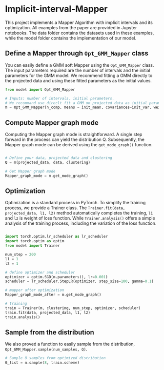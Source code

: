 # Implicit-interval-Mapper
This project implements a Mapper Algorithm with implicit intervals and its optimization. All examples from the paper are provided in Jupyter notebooks. The data folder contains the datasets used in these examples, while the model folder contains the implementation of our model.

## Define a Mapper through `Opt_GMM_Mapper` class
You can easily define a GMM soft Mapper using the `Opt_GMM_Mapper` class. The input parameters required are the number of intervals and the initial parameters for the GMM model. We recommend fitting a GMM directly to the projected data and using these fitted parameters as the initial values.

```python
from model import Opt_GMM_Mapper

# Inputs: number of intervals, initial parameters.
# We recommand use direclt fit a GMM on projected data as initial parameters.
m = Opt_GMM_Mapper(n_comp, means = init_mean, covariances=init_var, weights=init_weights)
```

## Compute Mapper graph mode
Computing the Mapper graph mode is straightforward. A single step forward in the process can yield the distribution Q. Subsequently, the Mapper graph mode can be derived using the `get_mode_graph()` function.

```python

# Define your data, projected data and clustering
Q = m(projected_data, data, clustering)

# Get Mapper graph mode
Mapper_graph_mode = m.get_mode_graph()

```
## Optimization
Optimization is a standard process in PyTorch. To simplify the training process, we provide a Trainer class. The `Trainer.fit(data, projected_data, l1, l2)` method automatically completes the training, `l1` and `l2` is weight of loss function. While `Trainer.analysis()` offers a simple analysis of the training process, including the variation of the loss function.

```python

import torch.optim.lr_scheduler as lr_scheduler
import torch.optim as optim
from model import Trainer

num_step = 200
l1 = 1 
l2 = 1 

# define optimizer and scheduler
optimizer = optim.SGD(m.parameters(), lr=0.001)
scheduler = lr_scheduler.StepLR(optimizer, step_size=100, gamma=0.1)

# mapper after optimization
Mapper_graph_mode_after = m.get_mode_graph()

# training
train = Trainer(m, clustering, num_step, optimizer, scheduler)
train.fit(data, projected_data, l1, l2)
train.analysis()

```


## Sample from the distribution
We also proved a function to easily sample from the distribution, `Opt_GMM_Mapper.sample(num_samples, Q)`.
```python
# Sample 8 samples from optimized distribution
G_list = m.sample(8, train.scheme)

```





